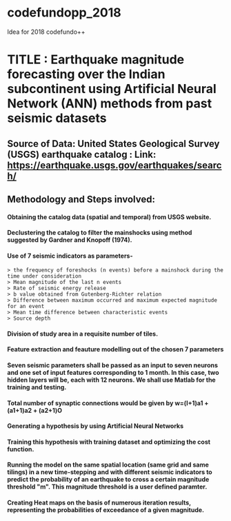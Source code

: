 # codefundopp_2018
Idea for 2018 codefundo++

# TITLE : Earthquake magnitude forecasting over the Indian subcontinent using Artificial Neural Network (ANN) methods from past seismic datasets

## Source of Data: United States Geological Survey (USGS) earthquake catalog : Link: https://earthquake.usgs.gov/earthquakes/search/

## Methodology and Steps involved:

#### Obtaining the catalog data (spatial and temporal) from USGS website. 
#### Declustering the catalog to filter the mainshocks using method suggested by Gardner and Knopoff (1974).

#### Use of 7 seismic indicators as parameters-
    > the frequency of foreshocks (n events) before a mainshock during the time under consideration
    > Mean magnitude of the last n events
    > Rate of seismic energy release
    > b value obtained from Gutenberg-Richter relation 
    > Difference between maximum occurred and maximum expected magnitude for an event
    > Mean time difference between characteristic events
    > Source depth

#### Division of study area in a requisite number of tiles.
#### Feature extraction and feauture modelling out of the chosen 7 parameters

#### Seven seismic parameters shall be passed as an input to seven neurons and one set of input features corresponding to 1 month. In this case, two hidden layers will be, each with 12 neurons. We shall use Matlab for the training and testing.
#### Total number of synaptic connections would be given by w=(I+1)a1 + (a1+1)a2 + (a2+1)O

#### Generating a hypothesis by using Artificial Neural Networks
#### Training this hypothesis with training dataset and optimizing the cost function.
#### Running the model on the same spatial location (same grid and same tilings) in a new time-stepping and with different seismic         indicators to predict the probability of an earthquake to cross a certain magnitude threshold "m". This magnitude threshold is a user defined paramter. 
#### Creating Heat maps on the basis of numerous iteration results, representing the probabilities of exceedance of a given magnitude.

